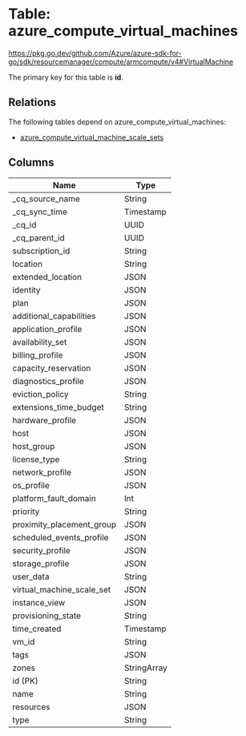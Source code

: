 # Table: azure_compute_virtual_machines

https://pkg.go.dev/github.com/Azure/azure-sdk-for-go/sdk/resourcemanager/compute/armcompute/v4#VirtualMachine

The primary key for this table is **id**.

## Relations

The following tables depend on azure_compute_virtual_machines:
  - [azure_compute_virtual_machine_scale_sets](azure_compute_virtual_machine_scale_sets.md)

## Columns
| Name          | Type          |
| ------------- | ------------- |
|_cq_source_name|String|
|_cq_sync_time|Timestamp|
|_cq_id|UUID|
|_cq_parent_id|UUID|
|subscription_id|String|
|location|String|
|extended_location|JSON|
|identity|JSON|
|plan|JSON|
|additional_capabilities|JSON|
|application_profile|JSON|
|availability_set|JSON|
|billing_profile|JSON|
|capacity_reservation|JSON|
|diagnostics_profile|JSON|
|eviction_policy|String|
|extensions_time_budget|String|
|hardware_profile|JSON|
|host|JSON|
|host_group|JSON|
|license_type|String|
|network_profile|JSON|
|os_profile|JSON|
|platform_fault_domain|Int|
|priority|String|
|proximity_placement_group|JSON|
|scheduled_events_profile|JSON|
|security_profile|JSON|
|storage_profile|JSON|
|user_data|String|
|virtual_machine_scale_set|JSON|
|instance_view|JSON|
|provisioning_state|String|
|time_created|Timestamp|
|vm_id|String|
|tags|JSON|
|zones|StringArray|
|id (PK)|String|
|name|String|
|resources|JSON|
|type|String|
